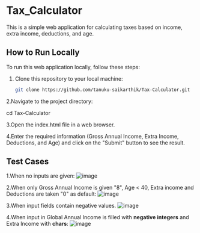 # Tax_Calculator

This is a simple web application for calculating taxes based on income, extra income, deductions, and age.

## How to Run Locally

To run this web application locally, follow these steps:

1. Clone this repository to your local machine:

   ```bash
   git clone https://github.com/tanuku-saikarthik/Tax-Calculator.git

2.Navigate to the project directory:

   cd Tax-Calculator

3.Open the index.html file in a web browser.

4.Enter the required information (Gross Annual Income, Extra Income, Deductions, and Age) and click on the "Submit" button to see the result.
## Test Cases

1.When no inputs are given:
![image](https://github.com/tanuku-saikarthik/Tax_Calculator/assets/114074156/0c2b29aa-7c38-4d7d-a981-0758b2726f38)

2.When only Gross Annual Income is given "8", Age < 40, Extra income and Deductions are taken "0" as default:
![image](https://github.com/tanuku-saikarthik/Tax_Calculator/assets/114074156/01d6f244-0116-4751-9857-decbd5b843b1)

3.When input fields contain negative values.
![image](https://github.com/tanuku-saikarthik/Tax_Calculator/assets/114074156/3b9c2459-d6c4-4b16-90b0-843ceea89669)

4.When input in Global Annual Income is filled with **negative integers** and Extra Income with **chars**:
![image](https://github.com/tanuku-saikarthik/Tax_Calculator/assets/114074156/8a022a41-f6e0-4525-b77b-2ca77f62ddd0)


